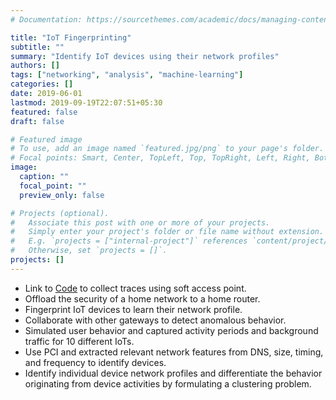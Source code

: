 ```yaml
---
# Documentation: https://sourcethemes.com/academic/docs/managing-content/

title: "IoT Fingerprinting"
subtitle: ""
summary: "Identify IoT devices using their network profiles"
authors: []
tags: ["networking", "analysis", "machine-learning"]
categories: []
date: 2019-06-01
lastmod: 2019-09-19T22:07:51+05:30
featured: false
draft: false

# Featured image
# To use, add an image named `featured.jpg/png` to your page's folder.
# Focal points: Smart, Center, TopLeft, Top, TopRight, Left, Right, BottomLeft, Bottom, BottomRight.
image:
  caption: ""
  focal_point: ""
  preview_only: false

# Projects (optional).
#   Associate this post with one or more of your projects.
#   Simply enter your project's folder or file name without extension.
#   E.g. `projects = ["internal-project"]` references `content/project/deep-learning/index.md`.
#   Otherwise, set `projects = []`.
projects: []
---
```


- Link to [Code](https://github.com/shahifaqeer/livinglab) to collect traces using soft access point.
- Offload the security of a home network to a home router.
- Fingerprint IoT devices to learn their network profile.
- Collaborate with other gateways to detect anomalous behavior.
- Simulated user behavior and captured activity periods and background traffic for 10 different IoTs.
- Use PCI and extracted relevant network features from DNS, size, timing, and frequency to identify devices. 
- Identify individual device network profiles and differentiate the behavior originating from device activities by formulating a clustering problem.
